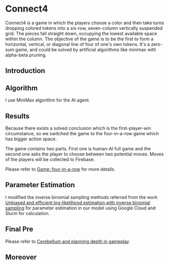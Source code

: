 # Connect4
Connect4 is a game in which the players choose a color and then take turns dropping colored tokens into a six-row, seven-column vertically suspended grid. The pieces fall straight down, occupying the lowest available space within the column. The objective of the game is to be the first to form a horizontal, vertical, or diagonal line of four of one's own tokens. It's a zero-sum game, and could be solved by artificial algorithms like minimax with alpha-beta pruning.
## Introduction


## Algorithm

I use MiniMax algorithm for the AI agent.


## Results
Because there exists a solved conclusion which is the first-player-win circumstance, so we switched the game to the four-in-a-row game which has bigger action space.

The game contains two parts. First one is human-AI full game and the second one asks the player to choose between two potential moves. Moves of the players will be collected to Firebase.

Please refer to [Game: four-in-a-row](https://test1-2c630.firebaseapp.com/) for more details.

## Parameter Estimation
I modified the inverse binomial sampling methods referred from the work [Unbiased and efficient log-likelihood estimation with inverse binomial sampling](https://pubmed.ncbi.nlm.nih.gov/33362195/) for parameter estimation in our model using Google Cloud and Slurm for calculation.

## Final Pre
Please refer to [Cerebellum and planning depth in gameplay]().
## Moreover
